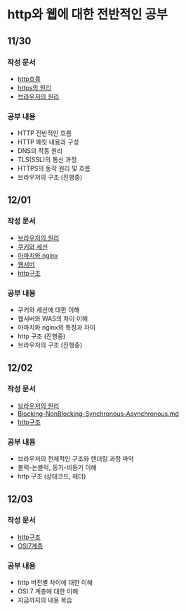 # http와 웹에 대한 전반적인 공부

## 11/30
### 작성 문서
* [http흐름](./http흐름.md)
* [https의 원리](./https의%20원리.md)
* [브라우저의 원리](./브라우저의%20원리.md)
### 공부 내용
- HTTP 전반적인 흐름
- HTTP 패킷 내용과 구성
- DNS의 작동 원리
- TLS(SSL)의 통신 과정
- HTTPS의 동작 원리 및 흐름
- 브라우저의 구조 (진행중)

## 12/01
### 작성 문서
* [브라우저의 원리](./브라우저의%20원리.md)
* [쿠키와 세션](./쿠키와%20세션.md)
* [아파치와 nginx](./아파치와%20nginx.md)
* [웹서버](./웹서버.md)
* [http구조](./http구조.md)
### 공부 내용
- 쿠키와 세션에 대한 이해
- 웹서버와 WAS의 차이 이해
- 아파치와 nginx의 특징과 차이
- http 구조 (진행중)
- 브라우저의 구조 (진행중)

## 12/02
### 작성 문서
* [브라우저의 원리](./브라우저의%20원리.md)
* [Blocking-NonBlocking-Synchronous-Asynchronous.md](./Blocking-NonBlocking-Synchronous-Asynchronous.md)
* [http구조](./http구조.md)
### 공부 내용
- 브라우저의 전체적인 구조와 렌더링 과정 파악
- 블럭-논블럭, 동기-비동기 이해
- http 구조 (상태코드, 헤더)

## 12/03
### 작성 문서
* [http구조](./http구조.md)
* [OSI7계층](./OSI7계층.md)
### 공부 내용
- http 버전별 차이에 대한 이해
- OSI 7 계층에 대한 이해
- 지금까지의 내용 복습
